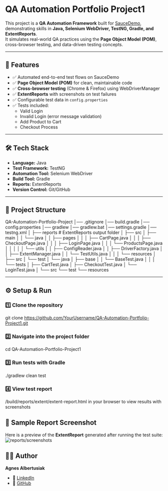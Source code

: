 # QA Automation Portfolio Project1  

This project is a **QA Automation Framework** built for [SauceDemo](https://www.saucedemo.com/), demonstrating skills in **Java, Selenium WebDriver, TestNG, Gradle, and ExtentReports**.  
It simulates real-world QA practices using the **Page Object Model (POM)**, cross-browser testing, and data-driven testing concepts.  

---

## 🚀 Features  
- ✅ Automated end-to-end test flows on SauceDemo  
- ✅ **Page Object Model (POM)** for clean, maintainable code  
- ✅ **Cross-browser testing** (Chrome & Firefox) using WebDriverManager  
- ✅ **ExtentReports** with screenshots on test failures  
- ✅ Configurable test data in `config.properties`  
- ✅ Tests included:  
  - Valid Login  
  - Invalid Login (error message validation)  
  - Add Product to Cart  
  - Checkout Process   

---

## 🛠️ Tech Stack  
- **Language:** Java  
- **Test Framework:** TestNG  
- **Automation Tool:** Selenium WebDriver  
- **Build Tool:** Gradle  
- **Reports:** ExtentReports  
- **Version Control:** Git/GitHub  

---

## 📂 Project Structure  
QA-Automation-Portfolio-Project
│── .gitignore
│── build.gradle
│── config.properties
│── gradlew
│── gradlew.bat
│── settings.gradle
│── testng.xml
│
├── reports                # ExtentReports output folder
│
├── src
│   ├── main
│   │   └── java
│   │       ├── pages
│   │       │   ├── CartPage.java
│   │       │   ├── CheckoutPage.java
│   │       │   ├── LoginPage.java
│   │       │   └── ProductsPage.java
│   │       │
│   │       └── utils
│   │           ├── ConfigReader.java
│   │           ├── DriverFactory.java
│   │           ├── ExtentManager.java
│   │           └── TestUtils.java
│   │
│   └── resources
│
├── src
│   └── test
│       └── java
│           ├── base
│           │   └── BaseTest.java
│           │
│           └── tests
│               ├── CartTest.java
│               ├── CheckoutTest.java
│               └── LoginTest.java
│
└── src
    └── test
        └── resources


---

## ⚙️ Setup & Run  

### 1️⃣ Clone the repository  
git clone https://github.com/YourUsername/QA-Automation-Portfolio-Project1.git

### 2️⃣ Navigate into the project folder
cd QA-Automation-Portfolio-Project1

### 3️⃣ Run tests with Gradle
./gradlew clean test

### 4️⃣ View test report 
/build/reports/extent/extent-report.html
in your browser to view results with screenshots

## 📸 Sample Report Screenshot  
Here is a preview of the **ExtentReport** generated after running the test suite:  
![reports/screenshots](screenshots/Test1.png)



## 👩‍💻 Author  
**Agnes Albertusiak**  
- 💼 [LinkedIn](https://www.linkedin.com/in/agnes-a-682903165/)  
- 📂 [GitHub](https://github.com/agnesalbertusiak)  

